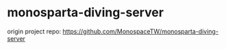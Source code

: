 # monosparta-diving-server
origin project repo: https://github.com/MonospaceTW/monosparta-diving-server
